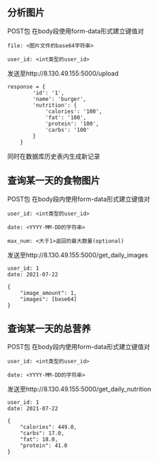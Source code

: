 ## 分析图片

POST包 在body段使用form-data形式建立键值对

```
file: <图片文件的base64字符串>

user_id: <int类型的user_id>
```

发送至http://8.130.49.155:5000/upload

```
response = {
        'id': '1',
        'name': 'burger',
        'nutrition': {
            'calories': '100',
            'fat': '100',
            'protein': '100',
            'carbs': '100'
        }
    }
```

同时在数据库历史表内生成新记录


## 查询某一天的食物图片

POST包 在body段内使用form-data形式建立键值对

```
user_id: <int类型的user_id>

date: <YYYY-MM-DD的字符串>

max_num: <大于1>返回的最大数量(optional)
```

发送至http://8.130.49.155:5000/get_daily_images

```
user_id: 1
date: 2021-07-22

{
    "image_amount": 1,
    "images": [base64]
}
```

## 查询某一天的总营养

POST包 在body段内使用form-data形式建立键值对

```
user_id: <int类型的user_id>

date: <YYYY-MM-DD的字符串>
```

发送至http://8.130.49.155:5000/get_daily_nutrition

```
user_id: 1
date: 2021-07-22

{
    "calories": 449.0,
    "carbs": 17.0,
    "fat": 18.0,
    "protein": 41.0
}
```

